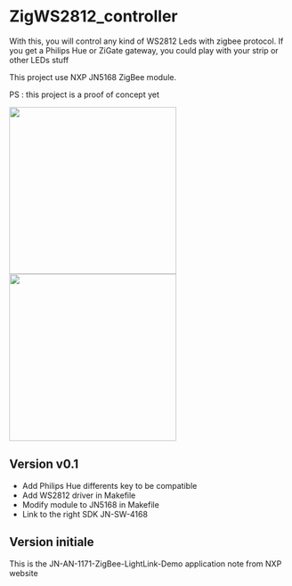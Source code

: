 # ZigWS2812_controller

With this, you will control any kind of WS2812 Leds with zigbee protocol.
If you get a Philips Hue or ZiGate gateway, you could play with your strip or other LEDs stuff

This project use NXP JN5168 ZigBee module.

PS : this project is a proof of concept yet

<div ><img width="300px" src="https://github.com/fairecasoimeme/ZigWS2812_controller/blob/master/Lifesmart%20cololight%20controled.jpg" /><br><img width="300px" src="https://github.com/fairecasoimeme/ZigWS2812_controller/blob/master/Screenshot%20philips%20hue%20appairage.jpg" /></div>

## Version v0.1

* Add Philips Hue differents key to be compatible
* Add WS2812 driver in Makefile
* Modify module to JN5168 in Makefile
* Link to the right SDK  JN-SW-4168

## Version initiale
This is the JN-AN-1171-ZigBee-LightLink-Demo application note from NXP website
